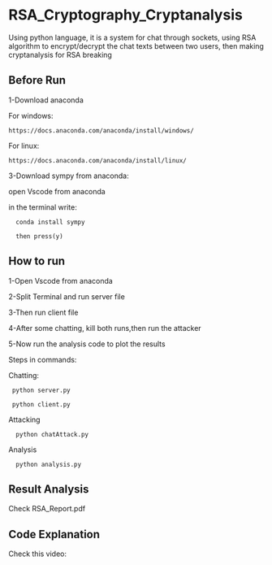 # RSA_Cryptography_Cryptanalysis
Using python language, it is a system for chat through sockets, using RSA algorithm to encrypt/decrypt the chat texts between two users, then making cryptanalysis for RSA breaking 

## Before Run
1-Download anaconda  

  For windows:
  
    https://docs.anaconda.com/anaconda/install/windows/
    
  For linux:
  
    https://docs.anaconda.com/anaconda/install/linux/
    

3-Download sympy from anaconda:

  open Vscode from anaconda
  
  in the terminal write:
  
      conda install sympy  
  
      then press(y)
  


## How to run 
1-Open Vscode from anaconda

2-Split Terminal and run server file

3-Then run client file

4-After some chatting, kill both runs,then run the attacker 

5-Now run the analysis code to plot the results 

Steps in commands:

Chatting:

     python server.py

     python client.py
     
Attacking

      python chatAttack.py

Analysis

      python analysis.py

## Result Analysis 
    
Check RSA_Report.pdf

## Code Explanation

Check this video: 
